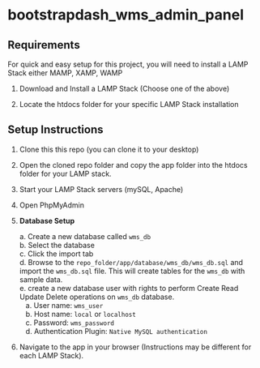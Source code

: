 # bootstrapdash_wms_admin_panel

## Requirements

For quick and easy setup for this project, you will need to install a LAMP Stack either MAMP, XAMP, WAMP

1. Download and Install a LAMP Stack (Choose one of the above)

2. Locate the htdocs folder for your specific LAMP Stack installation

## Setup Instructions

1. Clone this this repo (you can clone it to your desktop)

2. Open the cloned repo folder and copy the app folder into the htdocs folder for your LAMP stack.

3. Start your LAMP Stack servers (mySQL, Apache)

4. Open PhpMyAdmin

5. **Database Setup**

    a. Create a new database called `wms_db` <br/>
    b. Select the database <br/>
    c. Click the import tab <br/>
    d. Browse to the `repo_folder/app/database/wms_db/wms_db.sql` and import the `wms_db.sql` file. This will create tables for the `wms_db` with sample data. <br/>
    e. create a new database user with rights to perform Create Read Update Delete operations on `wms_db` database. <br/>
       &nbsp;&nbsp; a. User name: `wms_user` <br/>
       &nbsp;&nbsp; b. Host name: `local` or `localhost` <br/>
       &nbsp;&nbsp; c. Password: `wms_password` <br/>
       &nbsp;&nbsp; d. Authentication Plugin: `Native MySQL authentication` <br/>
       
 6. Navigate to the app in your browser (Instructions may be different for each LAMP Stack).
